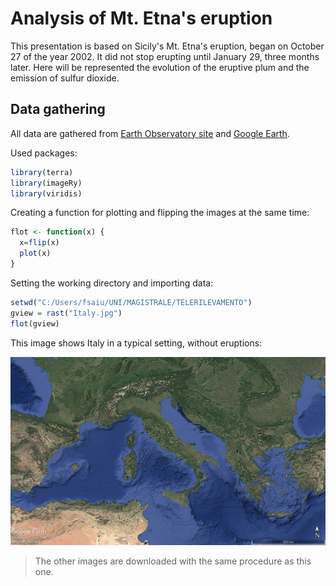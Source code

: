 # Analysis of Mt. Etna's eruption
This presentation is based on Sicily's Mt. Etna's eruption, began on October 27 of the year 2002. It did not stop erupting until January 29, three months later. Here will be represented the evolution of the eruptive plum and the emission of sulfur dioxide.
## Data gathering
All data are gathered from [Earth Observatory site](https://earthobservatory.nasa.gov/) and [Google Earth](https://earth.google.it).

Used packages:

``` r
library(terra)
library(imageRy)
library(viridis)
```
Creating a function for plotting and flipping the images at the same time:

```r
flot <- function(x) {
  x=flip(x)
  plot(x)
}
```
Setting the working directory and importing data:

``` r
setwd("C:/Users/fsaiu/UNI/MAGISTRALE/TELERILEVAMENTO")
gview = rast("Italy.jpg")
flot(gview)
```
This image shows Italy in a typical setting, without eruptions:

<img src = "../../Pics/Italy.jpg"/>

>The other images are downloaded with the same procedure as this one.

